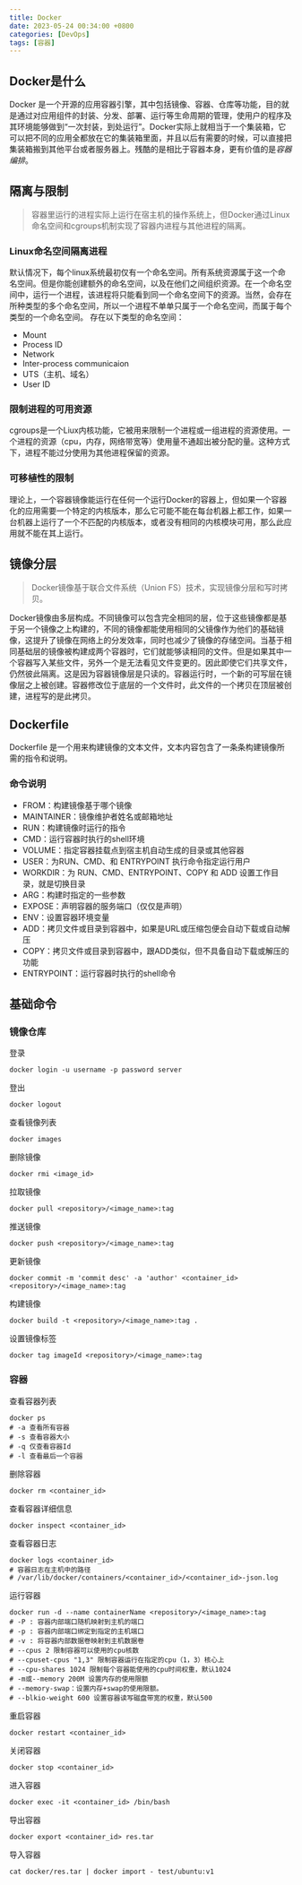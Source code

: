 ```yaml
---
title: Docker
date: 2023-05-24 00:34:00 +0800
categories: [DevOps]
tags: [容器]
---
```


## Docker是什么
Docker 是一个开源的应用容器引擎，其中包括镜像、容器、仓库等功能，目的就是通过对应用组件的封装、分发、部署、运行等生命周期的管理，使用户的程序及其环境能够做到“一次封装，到处运行”。Docker实际上就相当于一个集装箱，它可以把不同的应用全都放在它的集装箱里面，并且以后有需要的时候，可以直接把集装箱搬到其他平台或者服务器上。残酷的是相比于容器本身，更有价值的是*容器编排*。
## 隔离与限制
> 容器里运行的进程实际上运行在宿主机的操作系统上，但Docker通过Linux命名空间和cgroups机制实现了容器内进程与其他进程的隔离。

### Linux命名空间隔离进程
默认情况下，每个linux系统最初仅有一个命名空间。所有系统资源属于这一个命名空间。但是你能创建额外的命名空间，以及在他们之间组织资源。在一个命名空间中，运行一个进程，该进程将只能看到同一个命名空间下的资源。当然，会存在所种类型的多个命名空间，所以一个进程不单单只属于一个命名空间，而属于每个类型的一个命名空间。
存在以下类型的命名空间：
- Mount
- Process ID
- Network
- Inter-process communicaion
- UTS（主机、域名）
- User ID
### 限制进程的可用资源
cgroups是一个Liux内核功能，它被用来限制一个进程或一组进程的资源使用。一个进程的资源（cpu，内存，网络带宽等）使用量不通超出被分配的量。这种方式下，进程不能过分使用为其他进程保留的资源。
### 可移植性的限制
理论上，一个容器镜像能运行在任何一个运行Docker的容器上，但如果一个容器化的应用需要一个特定的内核版本，那么它可能不能在每台机器上都工作，如果一台机器上运行了一个不匹配的内核版本，或者没有相同的内核模块可用，那么此应用就不能在其上运行。
## 镜像分层
> Docker镜像基于联合文件系统（Union FS）技术，实现镜像分层和写时拷贝。

Docker镜像由多层构成。不同镜像可以包含完全相同的层，位于这些镜像都是基于另一个镜像之上构建的，不同的镜像都能使用相同的父镜像作为他们的基础镜像，这提升了镜像在网络上的分发效率，同时也减少了镜像的存储空间。当基于相同基础层的镜像被构建成两个容器时，它们就能够读相同的文件。但是如果其中一个容器写入某些文件，另外一个是无法看见文件变更的。因此即使它们共享文件，仍然彼此隔离。这是因为容器镜像层是只读的。容器运行时，一个新的可写层在镜像层之上被创建。容器修改位于底层的一个文件时，此文件的一个拷贝在顶层被创建，进程写的是此拷贝。
## Dockerfile
Dockerfile 是一个用来构建镜像的文本文件，文本内容包含了一条条构建镜像所需的指令和说明。
### 命令说明
- FROM：构建镜像基于哪个镜像
- MAINTAINER：镜像维护者姓名或邮箱地址
- RUN：构建镜像时运行的指令
- CMD：运行容器时执行的shell环境
- VOLUME：指定容器挂载点到宿主机自动生成的目录或其他容器
- USER：为RUN、CMD、和 ENTRYPOINT 执行命令指定运行用户
- WORKDIR：为 RUN、CMD、ENTRYPOINT、COPY 和 ADD 设置工作目录，就是切换目录
- ARG：构建时指定的一些参数
- EXPOSE：声明容器的服务端口（仅仅是声明）
- ENV：设置容器环境变量
- ADD：拷贝文件或目录到容器中，如果是URL或压缩包便会自动下载或自动解压
- COPY：拷贝文件或目录到容器中，跟ADD类似，但不具备自动下载或解压的功能
- ENTRYPOINT：运行容器时执行的shell命令

## 基础命令
### 镜像仓库
登录
```
docker login -u username -p password server 
```
登出
```
docker logout 
```
查看镜像列表
```
docker images
```
删除镜像
```
docker rmi <image_id>
```
拉取镜像
```
docker pull <repository>/<image_name>:tag
```
推送镜像
```
docker push <repository>/<image_name>:tag
```
更新镜像
```
docker commit -m 'commit desc' -a 'author' <container_id> <repository>/<image_name>:tag
```
构建镜像
```
docker build -t <repository>/<image_name>:tag .
```
设置镜像标签
```
docker tag imageId <repository>/<image_name>:tag
```
### 容器
查看容器列表
``` 
docker ps
# -a 查看所有容器
# -s 查看容器大小
# -q 仅查看容器Id
# -l 查看最后一个容器
```
删除容器
```
docker rm <container_id>
```
查看容器详细信息
```
docker inspect <container_id>
```
查看容器日志
```
docker logs <container_id>
# 容器日志在主机中的路径
# /var/lib/docker/containers/<container_id>/<container_id>-json.log
```
运行容器
```
docker run -d --name containerName <repository>/<image_name>:tag
# -P : 容器内部端口随机映射到主机的端口
# -p : 容器内部端口绑定到指定的主机端口
# -v : 将容器内部数据卷映射到主机数据卷
# --cpus 2 限制容器可以使用的cpu核数
# --cpuset-cpus "1,3" 限制容器运行在指定的cpu（1，3）核心上
# --cpu-shares 1024 限制每个容器能使用的cpu时间权重，默认1024 
# -m或--memory 200M 设置内存的使用限额
# --memory-swap：设置内存+swap的使用限额。
# --blkio-weight 600 设置容器读写磁盘带宽的权重，默认500
```
重启容器
```
docker restart <container_id>
```
关闭容器
```
docker stop <container_id>
```
进入容器
```
docker exec -it <container_id> /bin/bash
```
导出容器
```
docker export <container_id> res.tar
```
导入容器
```
cat docker/res.tar | docker import - test/ubuntu:v1
```

